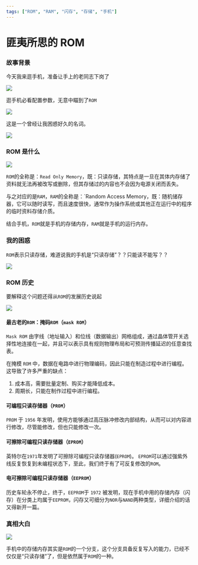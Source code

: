 ```yaml
---
tags: ["ROM", "RAM", "闪存", "存储", "手机"]
---
```



# 匪夷所思的 ROM

### 故事背景

今天我来逛手机，准备让手上的老同志下岗了

![](https://z.wiki/autoupload/2022-07-29/3c93654c54f34d16a71690420889925c.image.png)

逛手机必看配置参数，无意中瞄到了`ROM`

![](https://z.wiki/autoupload/2022-07-29/61e91aface624488a04d634a7e841515.image.png)

这是一个曾经让我困惑好久的名词。

![](https://z.wiki/autoupload/2022-07-29/04ed6113de894f899cd42f1ea7fa07ea.Thinking_Outline.svg)


### ROM 是什么

![](https://z.wiki/autoupload/2022-07-29/8795ecefd3ba4220811a280648acb525.image.png)

`ROM`的全称是：`Read Only Memory`，既：只读存储，其特点是一旦在其体内存储了资料就无法再被改写或删除，但其存储过的内容也不会因为电源关闭而丢失。

与之对应的是`RAM`，`RAM`的全称是：`Random Access Memory，既：随机储存器，它可以随时读写，而且速度很快，通常作为操作系统或其他正在运行中的程序的临时资料存储介质。

结合手机，`ROM`就是手机的存储内存，`RAM`就是手机的运行内存。


### 我的困惑


`ROM`表示只读存储，难道说我的手机是“只读存储”？？只能读不能写？？

![](https://z.wiki/autoupload/2022-07-29/4bb2611934554989a6da55533736ec0b.image.png)




### ROM 历史

要解释这个问题还得从`ROM`的发展历史说起

![](https://z.wiki/autoupload/2022-07-29/bdfc4fc680ad4db68939be0ac98edeec.image.png)

#### 最古老的`ROM`：掩码`ROM`（`mask ROM`）

`Mask ROM` 由字线（地址输入）和位线（数据输出）网格组成，通过晶体管开关选择性地连接在一起，并且可以表示具有规则物理布局和可预测传播延迟的任意查找表。

在掩模 `ROM` 中，数据在电路中进行物理编码，因此只能在制造过程中进行编程。这导致了许多严重的缺点：

1. 成本高，需要批量定制、购买才能降低成本。
2. 周期长，只能在制作过程中进行编程。


#### 可编程只读存储器（`PROM`）


`PROM` 于 `1956` 年发明，使用方能够通过高压脉冲修改内部结构，从而可以对内容进行修改，尽管能修改，但也只能修改一次。

#### 可擦除可编程只读存储器（`EPROM`）


英特尔在`1971`年发明了可擦除可编程只读存储器(`EPROM`)。 `EPROM`可以通过强紫外线反复恢复到未编程状态下，至此，我们终于有了可反复修改的`ROM`。


#### 电可擦除可编程只读存储器（`EEPROM`）


历史车轮永不停止，终于，`EEPROM`于 `1972` 被发明，现在手机中用的存储内存（闪存）在分类上均属于`EEPROM`，闪存又可细分为`NOR`与`NAND`两种类型，详细介绍的话又得新开一篇。



### 真相大白

![](https://z.wiki/autoupload/2022-07-29/1299d788039b4a198823936250b3fd3d.image.png)

手机中的存储内存其实是`ROM`的一个分支，这个分支具备反复写入的能力，已经不仅仅是“只读存储”了，但是依然属于`ROM`的一种。

<TheEnd />

